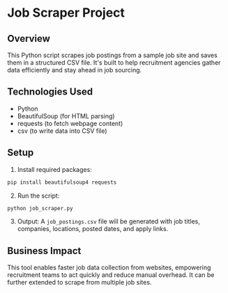 # Job Scraper Project

## Overview
This Python script scrapes job postings from a sample job site and saves them in a structured CSV file. It's built to help recruitment agencies gather data efficiently and stay ahead in job sourcing.

## Technologies Used
- Python
- BeautifulSoup (for HTML parsing)
- requests (to fetch webpage content)
- csv (to write data into CSV file)

## Setup
1. Install required packages:
```bash
pip install beautifulsoup4 requests
```

2. Run the script:
```bash
python job_scraper.py
```

3. Output:
A `job_postings.csv` file will be generated with job titles, companies, locations, posted dates, and apply links.

## Business Impact
This tool enables faster job data collection from websites, empowering recruitment teams to act quickly and reduce manual overhead. It can be further extended to scrape from multiple job sites.
